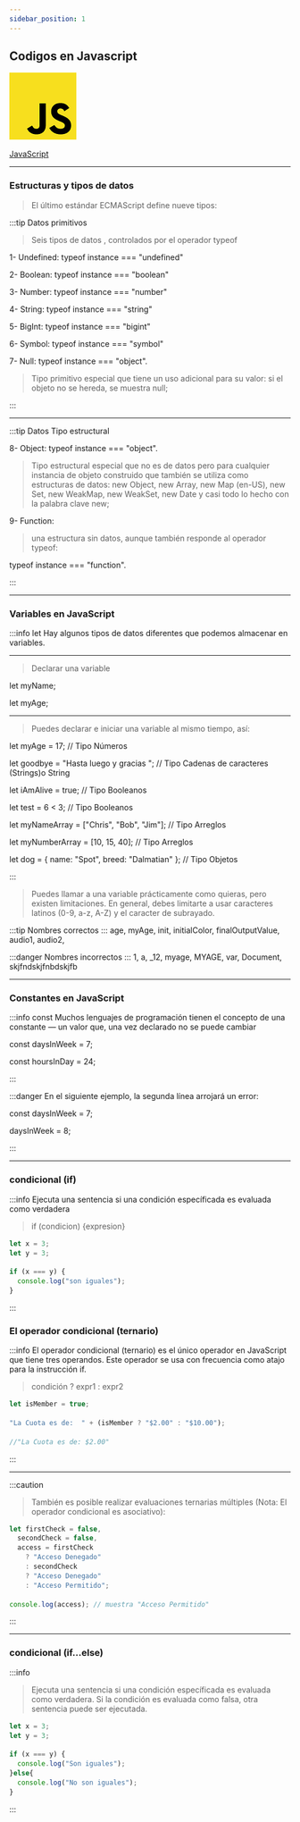```yaml
---
sidebar_position: 1
---
```




## Codigos en Javascript

![JavaScript](../../static/img-png/JS.png)

[JavaScript](https://developer.mozilla.org/es/docs/Web/JavaScript)

---

### Estructuras y tipos de datos

>El último estándar ECMAScript define nueve tipos:


:::tip Datos primitivos

 > Seis tipos de datos , controlados por el operador typeof

1- Undefined: typeof instance === "undefined"

2- Boolean: typeof instance === "boolean"

3- Number: typeof instance === "number"

4- String: typeof instance === "string"

5- BigInt: typeof instance === "bigint"

6- Symbol: typeof instance === "symbol" 

7- Null: typeof instance === "object". 

> Tipo primitivo especial que tiene un uso adicional para su valor: si el objeto no se hereda, se muestra null;

:::

---

:::tip Datos Tipo estructural

8- Object: typeof instance === "object". 

> Tipo estructural especial que no es de datos pero para cualquier instancia de objeto construido que también se utiliza como estructuras de datos: new Object, new Array, new Map (en-US), new Set, new WeakMap, new WeakSet, new Date y casi todo lo hecho con la palabra clave new;

9- Function: 

> una estructura sin datos, aunque también responde al operador  typeof:

typeof instance === "function". 

:::

---

### Variables en JavaScript



:::info let
Hay algunos tipos de datos diferentes que podemos almacenar en variables. 

---

>Declarar  una variable 

let myName;

let myAge;

---

>Puedes declarar e iniciar una variable al mismo tiempo, así:

let myAge = 17; // Tipo Números

let goodbye = "Hasta luego y gracias "; // Tipo Cadenas de caracteres (Strings)o String

let iAmAlive = true; // Tipo Booleanos

let test = 6 < 3;  // Tipo Booleanos

let myNameArray = ["Chris", "Bob", "Jim"]; // Tipo Arreglos

let myNumberArray = [10, 15, 40];  // Tipo Arreglos

let dog = { name: "Spot", breed: "Dalmatian" }; // Tipo Objetos


:::

>Puedes llamar a una variable prácticamente como quieras, pero existen limitaciones. En general, debes limitarte a usar caracteres latinos (0-9, a-z, A-Z) y el caracter de subrayado.

:::tip Nombres correctos
:::
age, 
myAge,
init,
initialColor,
finalOutputValue,
audio1,
audio2,
 


:::danger Nombres incorrectos
:::
1,
a,
_12,
myage,
MYAGE,
var,
Document,
skjfndskjfnbdskjfb 
 
 


---



### Constantes en JavaScript

:::info const
Muchos lenguajes de programación tienen el concepto de una constante — un valor que, una vez declarado no se puede cambiar

const daysInWeek = 7;

const hoursInDay = 24;

:::

:::danger
En el siguiente ejemplo, la segunda línea arrojará un error:

const daysInWeek = 7;

 daysInWeek = 8;

:::

---

### condicional (if)

:::info
Ejecuta una sentencia si una condición específicada es evaluada como verdadera
 
>if (condicion) {expresion}

```javascript
let x = 3;
let y = 3;

if (x === y) {
  console.log("son iguales");
}
```

:::



### El operador condicional (ternario)

:::info
El operador condicional (ternario) es el único operador en JavaScript que tiene tres operandos. Este operador se usa con frecuencia como atajo para la instrucción if.

> condición ? expr1 : expr2


```javascript
let isMember = true;

"La Cuota es de:  " + (isMember ? "$2.00" : "$10.00");

//"La Cuota es de: $2.00"
```

:::

---

:::caution 

> También es posible realizar evaluaciones ternarias múltiples (Nota: El operador condicional es asociativo):

```javascript
let firstCheck = false,
  secondCheck = false,
  access = firstCheck
    ? "Acceso Denegado"
    : secondCheck
    ? "Acceso Denegado"
    : "Acceso Permitido";

console.log(access); // muestra "Acceso Permitido"
```
:::

---

### condicional (if...else)

:::info

>Ejecuta una sentencia si una condición específicada es evaluada como verdadera. Si la condición es evaluada como falsa, otra sentencia puede ser ejecutada.

```javascript
let x = 3;
let y = 3;

if (x === y) {
  console.log("Son iguales");
}else{
  console.log("No son iguales");
}

```

:::

